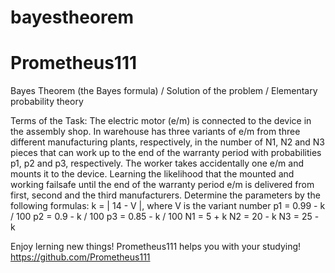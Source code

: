 # bayestheorem
# Prometheus111

Bayes Theorem (the Bayes formula) / Solution of the problem / Elementary probability theory 

Terms of the Task:
The electric motor (e/m) is connected to the device in the assembly shop.
In warehouse has three variants of e/m from three different manufacturing plants,
respectively, in the number of N1, N2 and N3 pieces that can work up to the end of
the warranty period with probabilities p1, p2 and p3, respectively.
The worker takes accidentally one e/m and mounts it to the device.
Learning the likelihood that the mounted and working failsafe until the end of
the warranty period e/m is delivered from first, second and the third manufacturers.
Determine the parameters by the following formulas:
      k = | 14 - V |, where V is the variant number
      p1 = 0.99 - k / 100
      p2 = 0.9 - k / 100
      p3 = 0.85 - k / 100
      N1 = 5 + k
      N2 = 20 - k
      N3 = 25 - k

Enjoy lerning new things! Prometheus111 helps you with your studying!
https://github.com/Prometheus111 
